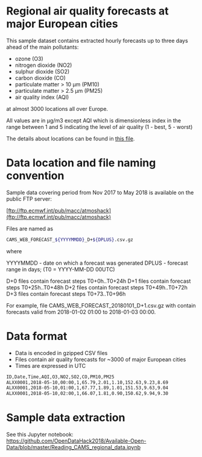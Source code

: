 # Regional air quality forecasts at major European cities

This sample dataset contains extracted hourly forecasts up to three days ahead of the main pollutants:

  - ozone (O3)
  - nitrogen dioxide (NO2)
  - sulphur dioxide (SO2)
  - carbon dioxide (CO)
  - particulate matter > 10 µm (PM10)
  - particulate matter > 2.5 µm (PM25)
  - air quality index (AQI)  
  
at almost 3000 locations all over Europe. 

All values are in µg/m3 except AQI which is dimensionless index in the range between 1 and 5 indicating the level of air quality (1 - best, 5 - worst)

The details about locations can be found in [this file](https://github.com/OpenDataHack2018/Available-Open-Data/blob/master/CAMS/regional/CAMS_WEB_LOCATIONS_V1.csv).

# Data location and file naming convention

Sample data covering period from Nov 2017 to May 2018 is available on the public FTP server:

[ftp://ftp.ecmwf.int/pub/macc/atmoshack](ftp://ftp.ecmwf.int/pub/macc/atmoshack)

Files are named as

```sh
CAMS_WEB_FORECAST_${YYYYMMDD}_D+${DPLUS}.csv.gz
```
where

YYYYMMDD - date on which a forecast was generated
DPLUS - forecast range in days;
(T0 = YYYY-MM-DD 00UTC)

D+0 files contain forecast steps T0+0h..T0+24h
D+1 files contain forecast steps T0+25h..T0+48h
D+2 files contain forecast steps T0+49h..T0+72h
D+3 files contain forecast steps T0+73..T0+96h

For example, file CAMS_WEB_FORECAST_20180101_D+1.csv.gz with contain forecasts valid from 2018-01-02 01:00 to 2018-01-03 00:00.

# Data format

  - Data is encoded in gzipped CSV files
  - Files contain air quality forecasts for ~3000 of major European cities
  - Times are expressed in UTC
  
```sh
ID,Date,Time,AQI,O3,NO2,SO2,CO,PM10,PM25
ALXX0001,2018-05-10,00:00,1,65.79,2.01,1.10,152.63,9.23,8.69
ALXX0001,2018-05-10,01:00,1,67.77,1.89,1.01,151.53,9.63,9.04
ALXX0001,2018-05-10,02:00,1,66.07,1.81,0.90,150.62,9.94,9.30
```

# Sample data extraction

See this Jupyter notebook:
https://github.com/OpenDataHack2018/Available-Open-Data/blob/master/Reading_CAMS_regional_data.ipynb
